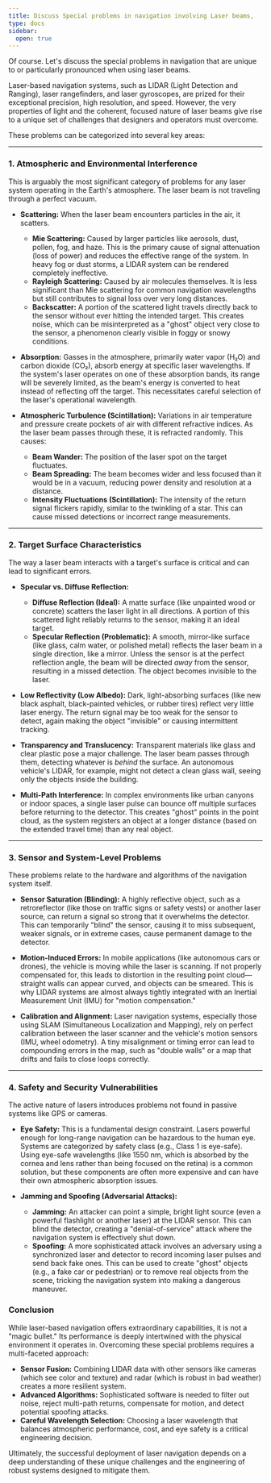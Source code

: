 ```yaml
---
title: Discuss Special problems in navigation involving Laser beams,
type: docs
sidebar:
  open: true
---
```


Of course. Let's discuss the special problems in navigation that are unique to or particularly pronounced when using laser beams.

Laser-based navigation systems, such as LIDAR (Light Detection and Ranging), laser rangefinders, and laser gyroscopes, are prized for their exceptional precision, high resolution, and speed. However, the very properties of light and the coherent, focused nature of laser beams give rise to a unique set of challenges that designers and operators must overcome.

These problems can be categorized into several key areas:

---

### 1. Atmospheric and Environmental Interference

This is arguably the most significant category of problems for any laser system operating in the Earth's atmosphere. The laser beam is not traveling through a perfect vacuum.

*   **Scattering:** When the laser beam encounters particles in the air, it scatters.
    *   **Mie Scattering:** Caused by larger particles like aerosols, dust, pollen, fog, and haze. This is the primary cause of signal attenuation (loss of power) and reduces the effective range of the system. In heavy fog or dust storms, a LIDAR system can be rendered completely ineffective.
    *   **Rayleigh Scattering:** Caused by air molecules themselves. It is less significant than Mie scattering for common navigation wavelengths but still contributes to signal loss over very long distances.
    *   **Backscatter:** A portion of the scattered light travels directly back to the sensor without ever hitting the intended target. This creates noise, which can be misinterpreted as a "ghost" object very close to the sensor, a phenomenon clearly visible in foggy or snowy conditions.

*   **Absorption:** Gasses in the atmosphere, primarily water vapor (H₂O) and carbon dioxide (CO₂), absorb energy at specific laser wavelengths. If the system's laser operates on one of these absorption bands, its range will be severely limited, as the beam's energy is converted to heat instead of reflecting off the target. This necessitates careful selection of the laser's operational wavelength.

*   **Atmospheric Turbulence (Scintillation):** Variations in air temperature and pressure create pockets of air with different refractive indices. As the laser beam passes through these, it is refracted randomly. This causes:
    *   **Beam Wander:** The position of the laser spot on the target fluctuates.
    *   **Beam Spreading:** The beam becomes wider and less focused than it would be in a vacuum, reducing power density and resolution at a distance.
    *   **Intensity Fluctuations (Scintillation):** The intensity of the return signal flickers rapidly, similar to the twinkling of a star. This can cause missed detections or incorrect range measurements.

---

### 2. Target Surface Characteristics

The way a laser beam interacts with a target's surface is critical and can lead to significant errors.

*   **Specular vs. Diffuse Reflection:**
    *   **Diffuse Reflection (Ideal):** A matte surface (like unpainted wood or concrete) scatters the laser light in all directions. A portion of this scattered light reliably returns to the sensor, making it an ideal target.
    *   **Specular Reflection (Problematic):** A smooth, mirror-like surface (like glass, calm water, or polished metal) reflects the laser beam in a single direction, like a mirror. Unless the sensor is at the perfect reflection angle, the beam will be directed *away* from the sensor, resulting in a missed detection. The object becomes invisible to the laser.

*   **Low Reflectivity (Low Albedo):** Dark, light-absorbing surfaces (like new black asphalt, black-painted vehicles, or rubber tires) reflect very little laser energy. The return signal may be too weak for the sensor to detect, again making the object "invisible" or causing intermittent tracking.

*   **Transparency and Translucency:** Transparent materials like glass and clear plastic pose a major challenge. The laser beam passes through them, detecting whatever is *behind* the surface. An autonomous vehicle's LIDAR, for example, might not detect a clean glass wall, seeing only the objects inside the building.

*   **Multi-Path Interference:** In complex environments like urban canyons or indoor spaces, a single laser pulse can bounce off multiple surfaces before returning to the detector. This creates "ghost" points in the point cloud, as the system registers an object at a longer distance (based on the extended travel time) than any real object.

---

### 3. Sensor and System-Level Problems

These problems relate to the hardware and algorithms of the navigation system itself.

*   **Sensor Saturation (Blinding):** A highly reflective object, such as a retroreflector (like those on traffic signs or safety vests) or another laser source, can return a signal so strong that it overwhelms the detector. This can temporarily "blind" the sensor, causing it to miss subsequent, weaker signals, or in extreme cases, cause permanent damage to the detector.

*   **Motion-Induced Errors:** In mobile applications (like autonomous cars or drones), the vehicle is moving while the laser is scanning. If not properly compensated for, this leads to distortion in the resulting point cloud—straight walls can appear curved, and objects can be smeared. This is why LIDAR systems are almost always tightly integrated with an Inertial Measurement Unit (IMU) for "motion compensation."

*   **Calibration and Alignment:** Laser navigation systems, especially those using SLAM (Simultaneous Localization and Mapping), rely on perfect calibration between the laser scanner and the vehicle's motion sensors (IMU, wheel odometry). A tiny misalignment or timing error can lead to compounding errors in the map, such as "double walls" or a map that drifts and fails to close loops correctly.

---

### 4. Safety and Security Vulnerabilities

The active nature of lasers introduces problems not found in passive systems like GPS or cameras.

*   **Eye Safety:** This is a fundamental design constraint. Lasers powerful enough for long-range navigation can be hazardous to the human eye. Systems are categorized by safety class (e.g., Class 1 is eye-safe). Using eye-safe wavelengths (like 1550 nm, which is absorbed by the cornea and lens rather than being focused on the retina) is a common solution, but these components are often more expensive and can have their own atmospheric absorption issues.

*   **Jamming and Spoofing (Adversarial Attacks):**
    *   **Jamming:** An attacker can point a simple, bright light source (even a powerful flashlight or another laser) at the LIDAR sensor. This can blind the detector, creating a "denial-of-service" attack where the navigation system is effectively shut down.
    *   **Spoofing:** A more sophisticated attack involves an adversary using a synchronized laser and detector to record incoming laser pulses and send back fake ones. This can be used to create "ghost" objects (e.g., a fake car or pedestrian) or to remove real objects from the scene, tricking the navigation system into making a dangerous maneuver.

### Conclusion

While laser-based navigation offers extraordinary capabilities, it is not a "magic bullet." Its performance is deeply intertwined with the physical environment it operates in. Overcoming these special problems requires a multi-faceted approach:
*   **Sensor Fusion:** Combining LIDAR data with other sensors like cameras (which see color and texture) and radar (which is robust in bad weather) creates a more resilient system.
*   **Advanced Algorithms:** Sophisticated software is needed to filter out noise, reject multi-path returns, compensate for motion, and detect potential spoofing attacks.
*   **Careful Wavelength Selection:** Choosing a laser wavelength that balances atmospheric performance, cost, and eye safety is a critical engineering decision.

Ultimately, the successful deployment of laser navigation depends on a deep understanding of these unique challenges and the engineering of robust systems designed to mitigate them.